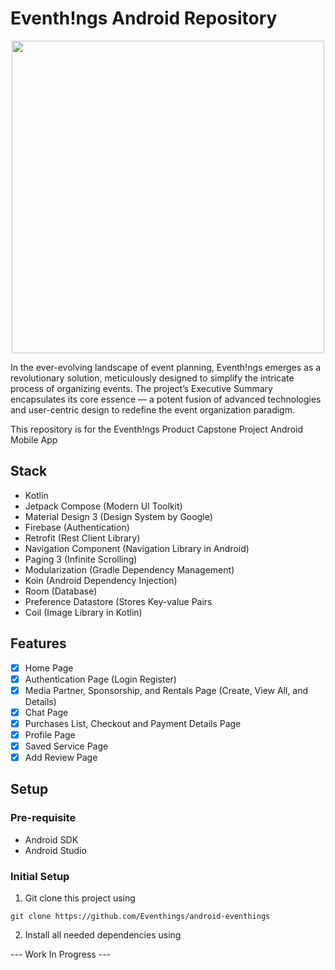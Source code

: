 # Eventh!ngs Android Repository
<p align="center">
   <img src="https://github.com/Eventhings/backend-eventhings/assets/28957554/583ae431-25da-4796-8689-7fb1aba2a11d" width="500px"/>
</p>
In the ever-evolving landscape of event planning, Eventh!ngs emerges as a revolutionary solution, meticulously designed to simplify the intricate process of organizing events. The project’s Executive Summary encapsulates its core essence — a potent fusion of advanced technologies and user-centric design to redefine the event organization paradigm.

This repository is for the Eventh!ngs Product Capstone Project Android Mobile App

## Stack 
- Kotlin
- Jetpack Compose (Modern UI Toolkit)
- Material Design 3 (Design System by Google)
- Firebase (Authentication)
- Retrofit (Rest Client Library)
- Navigation Component (Navigation Library in Android)
- Paging 3 (Infinite Scrolling)
- Modularization (Gradle Dependency Management)
- Koin (Android Dependency Injection)
- Room (Database)
- Preference Datastore (Stores Key-value Pairs
- Coil (Image Library in Kotlin)

## Features
- [x] Home Page
- [x] Authentication Page (Login Register)
- [x] Media Partner, Sponsorship, and Rentals Page (Create, View All, and Details)
- [x] Chat Page
- [x] Purchases List, Checkout and Payment Details Page
- [x] Profile Page
- [x] Saved Service Page
- [x] Add Review Page

## Setup 

### Pre-requisite
- Android SDK
- Android Studio

### Initial Setup
1. Git clone this project using
```
git clone https://github.com/Eventhings/android-eventhings
```
2. Install all needed dependencies using

--- Work In Progress ---

